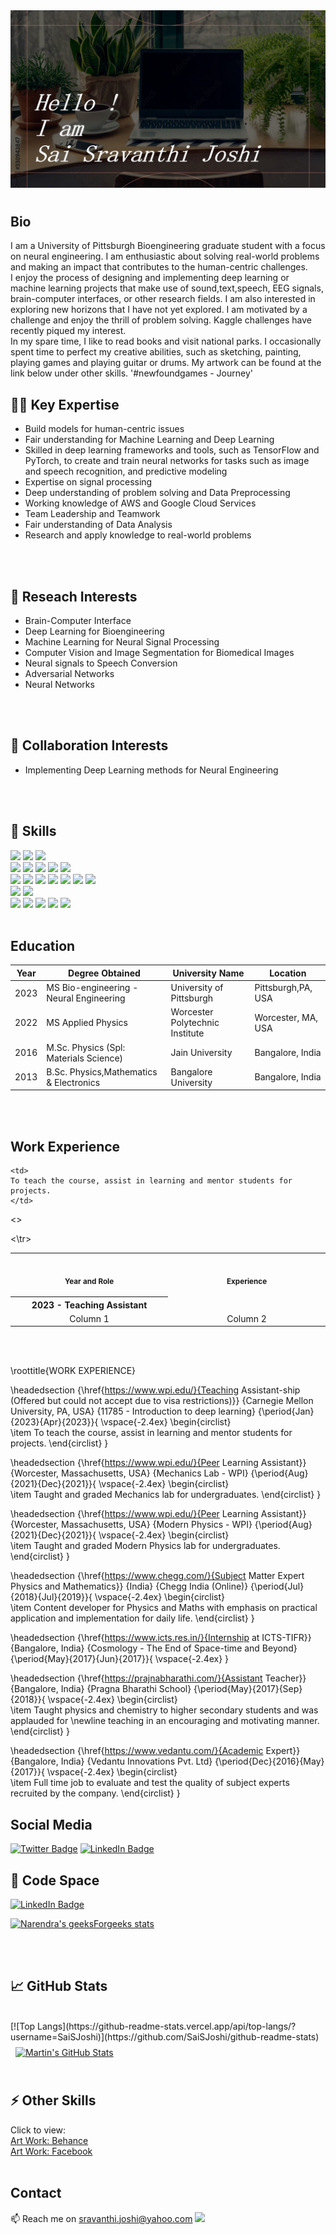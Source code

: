 <img src="Slide1.jpg" alt="Introduction Banner.." style="text-align: center; margin-bottom: 10px;" />

## Bio
I am a University of Pittsburgh Bioengineering graduate student with a focus on neural engineering. I am enthusiastic about solving real-world problems and making an impact that contributes to the human-centric challenges.
<br>
I enjoy the process of designing and implementing deep learning or machine learning projects that make use of sound,text,speech, EEG signals, brain-computer interfaces, or other research fields. I am also interested in exploring new horizons that I have not yet explored.
I am motivated by a challenge and enjoy the thrill of problem solving.
Kaggle challenges have recently piqued my interest.
<br>
In my spare time, I like to read books and visit national parks. I occasionally spent time to perfect my creative abilities, such as sketching, painting, playing games and playing guitar or drums. My artwork can be found at the link below under other skills.
'#newfoundgames - Journey'
<br>
## 🕵️‍♀️ Key Expertise
- Build models for human-centric issues
- Fair understanding for Machine Learning  and Deep Learning  
- Skilled in deep learning frameworks and tools, such as TensorFlow and PyTorch, to create and train neural networks for tasks such as image and speech recognition, and predictive modeling
- Expertise on signal processing
- Deep understanding of problem solving and Data Preprocessing
- Working knowledge of AWS and Google Cloud Services
- Team Leadership and Teamwork
- Fair understanding of Data Analysis
- Research and apply knowledge to real-world problems
<br>
<br>

## 🎯 Reseach Interests 
- Brain-Computer Interface
- Deep Learning for Bioengineering
- Machine Learning for Neural Signal Processing
- Computer Vision and Image Segmentation for Biomedical Images 
- Neural signals to Speech Conversion
- Adversarial Networks
- Neural Networks
<br>
<br>

## 🌱 Collaboration Interests 
- Implementing Deep Learning methods for Neural Engineering
<br>
<br>

## 💼 Skills

![](https://img.shields.io/badge/OS-Linux-informational?style=flat&logo=linux&logoColor=white&color=1CA2F1)
![](https://img.shields.io/badge/OS-Mac-informational?style=flat&logo=linux&logoColor=white&color=1CA2F1)
![](https://img.shields.io/badge/OS-Windows-informational?style=flat&logo=linux&logoColor=white&color=1CA2F1)
<br>
![](https://img.shields.io/badge/Code-Python-informational?style=flat&logo=python&logoColor=white&color=4AB197)
![](https://img.shields.io/badge/Code-MATLAB-informational?style=flat&logo=ionic&logoColor=white&color=4AB197)
![](https://img.shields.io/badge/Code-SQL-informational?style=flat&logo=ionic&logoColor=white&color=4AB197)
![](https://img.shields.io/badge/Code-Mathematica-informational?style=flat&logo=ionic&logoColor=white&color=4AB197)
![](https://img.shields.io/badge/Code-RStudio-informational?style=flat&logo=ionic&logoColor=white&color=4AB197)
<br>
![](https://img.shields.io/badge/Tools-Scikit%20Learn-yellow)
![](https://img.shields.io/badge/Tools-Tensorflow-yellow)
![](https://img.shields.io/badge/Tools-Pytorch-yellow)
![](https://img.shields.io/badge/Tools-Numpy-yellow)
![](https://img.shields.io/badge/Tools-OpenCV-yellow)
![](https://img.shields.io/badge/Tools-Deep%20Learning%20Tool%20Kit-yellow)
![](https://img.shields.io/badge/Tools-Signal%20Processing%20Tool%20Kit-yellow)
<br>
![](https://img.shields.io/badge/Editor-VS_Code-informational?style=flat&logo=visual-studio-code&logoColor=white&color=9cf)
![](https://img.shields.io/badge/Shell-Bash-informational?style=flat&logo=gnu-bash&logoColor=white&color=9cf)
<br>
![](https://img.shields.io/badge/Other-SimpleITK-9cf)
![](https://img.shields.io/badge/Other-Paraview-9cf)
![](https://img.shields.io/badge/Other-LaTex-9cf)
![](https://img.shields.io/badge/Other-Beamer-9cf)
![](https://img.shields.io/badge/Other-MikTex-9cf)
<br>
<br>

## Education

| Year  | Degree Obtained                         | University Name                 | Location           |
| ----- | --------------------------------------- | --------------------------      | --------------     | 
| 2023  | MS Bio-engineering - Neural Engineering | University of Pittsburgh        | Pittsburgh,PA, USA |
| 2022  | MS Applied Physics                      | Worcester Polytechnic Institute | Worcester, MA, USA |
| 2016  | M.Sc. Physics (Spl: Materials Science)  |Jain University                  |Bangalore, India    |
| 2013  | B.Sc. Physics,Mathematics &  Electronics|Bangalore University             |Bangalore, India    |

<br>
<br>

## Work Experience

<table>
<tr>
	<th align="center">
		<img width="441" height="1">
	<p> 
		<small>
		Year and Role
		</small>
	</p>
	</th>
	<th align="center">
		<img width="441" height="1">
	<p> 
		<small>
		Experience
	</small>
	</p>
	</th>
</tr>
<tr>
	<th align="center">
		2023 - Teaching Assistant
	</th>
	
	<td>
	To teach the course, assist in learning and mentor students for projects.
	</td>
</tr>
	
<tr>
	<>

	
<\tr>	
<tr>
<td align="center">
Column 1
</td>
<td align="center">
Column 2
</td>
</tr>
</table>

<br>
<br>

\roottitle{WORK EXPERIENCE}

\headedsection
{\href{https://www.wpi.edu/}{Teaching Assistant-ship (Offered but could not accept due to visa restrictions)}}
{Carnegie Mellon University, PA, USA}
{11785 - Introduction to deep learning}
{\period{Jan}{2023}{Apr}{2023}}{
\vspace{-2.4ex}
\begin{circlist}	
	\item To teach the course, assist in learning and mentor students for projects.
\end{circlist}
}

\headedsection
{\href{https://www.wpi.edu/}{Peer Learning Assistant}}
{Worcester, Massachusetts, USA}
{Mechanics Lab - WPI}
{\period{Aug}{2021}{Dec}{2021}}{
\vspace{-2.4ex}
\begin{circlist}	
	\item Taught and graded Mechanics lab for undergraduates.
\end{circlist}
}

\headedsection
{\href{https://www.wpi.edu/}{Peer Learning Assistant}}
{Worcester, Massachusetts, USA}
{Modern Physics - WPI}
{\period{Aug}{2021}{Dec}{2021}}{
\vspace{-2.4ex}
\begin{circlist}	
	\item Taught and graded Modern Physics lab for undergraduates.
\end{circlist}
}

\headedsection
{\href{https://www.chegg.com/}{Subject Matter Expert Physics and Mathematics}}
{India}
{Chegg India (Online)}
{\period{Jul}{2018}{Jul}{2019}}{
\vspace{-2.4ex}
\begin{circlist}	
	\item Content developer for Physics and Maths with emphasis on practical application and
implementation for daily life.
\end{circlist}
}

\headedsection
{\href{https://www.icts.res.in/}{Internship at ICTS-TIFR}}
{Bangalore, India}
{Cosmology - The End of Space-time and Beyond}
{\period{May}{2017}{Jun}{2017}}{
\vspace{-2.4ex}
}

\headedsection
{\href{https://prajnabharathi.com/}{Assistant Teacher}}
{Bangalore, India}
{Pragna Bharathi School}
{\period{May}{2017}{Sep}{2018}}{
\vspace{-2.4ex}
\begin{circlist}	
	\item Taught physics and chemistry to higher secondary students and was applauded for \newline teaching
in an encouraging and motivating manner.
\end{circlist}
}

\headedsection
{\href{https://www.vedantu.com/}{Academic Expert}}
{Bangalore, India}
{Vedantu Innovations Pvt. Ltd}
{\period{Dec}{2016}{May}{2017}}{
\vspace{-2.4ex}
\begin{circlist}	
	\item Full time job to evaluate and test the quality of subject experts recruited by the company.
\end{circlist}
}


## Social Media
[![Twitter Badge](https://img.shields.io/badge/Twitter-Profile-informational?style=flat&logo=twitter&logoColor=white&color=1CA2F1)](https://twitter.com/srav_joshi)
[![LinkedIn Badge](https://img.shields.io/badge/LinkedIn-Profile-informational?style=flat&logo=linkedin&logoColor=white&color=1CA2F1)](https://www.linkedin.com/in/sai-sravanthi-joshi/)
## :book: Code Space
[![LinkedIn Badge](https://img.shields.io/badge/Kaggle-Profile-informational?style=flat&logo=codepen&logoColor=white&color=1CA2F1)](https://www.kaggle.com/saisravanthijoshi/)

[![Narendra's geeksForgeeks stats](https://geeks-for-geeks-stats-api-napiyo.vercel.app/?userName=sravjoshi)](https://github.com/sravjoshi/geeksForGeeksStatsAPI)
  
<br>
<br>

## &#x1f4c8; GitHub Stats
<br>
 [![Top Langs](https://github-readme-stats.vercel.app/api/top-langs/?username=SaiSJoshi)](https://github.com/SaiSJoshi/github-readme-stats)
 

<a href="https://github.com/SaiSJoshi">
  <img align="center" style="margin:0.5rem" src="https://github-readme-stats.vercel.app/api?username=SaiSJoshi&show_icons=true&line_height=27&count_private=true&title_color=ffffff&text_color=c9cacc&icon_color=4AB097&bg_color=1A2B34" alt="Martin's GitHub Stats" />
</a>
<br>
<br>

## ⚡ Other Skills
Click to view:
<br>
[Art Work: Behance](https://www.behance.net/sravanthijoshi)
<br>
[Art Work: Facebook](https://www.facebook.com/sravanthijoshiartwork)
<br>
<br>

## Contact
📫 Reach me on sravanthi.joshi@yahoo.com
![](https://komarev.com/ghpvc/?username=SaiSJoshi)

